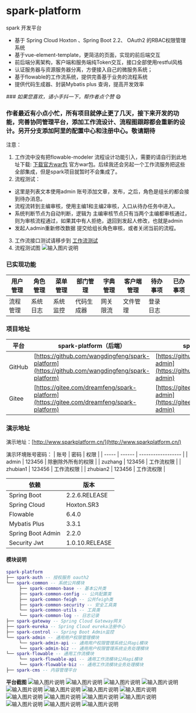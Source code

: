 # spark-platform
spark 开发平台

- 基于 Spring Cloud Hoxton 、Spring Boot 2.2、 OAuth2 的RBAC权限管理系统  
- 基于vue-element-template，更简洁的页面，实现的前后端交互
- 前后端分离架构，客户端和服务端纯Token交互，接口全部使用restful风格
- 认证服务器与资源服务器分离，方便接入自己的微服务系统；
- 基于flowable的工作流系统，提供完善基于业务的流程系统
- 提供代码生成器、封装Mybatis plus 查询，提高开发效率

 _### 如果您喜欢，请小手抖一下，帮作者点个赞_  :smile: 
 ### 作者最近有小点小忙，所有项目就停止更了几天，接下来开发的功能，完善协同管理平台，添加工作流设计、流程图跟踪都会重新的设计。另开分支添加阿里的配置中心和注册中心。敬请期待

注意：
1. 工作流中没有把flowable-modeler 流程设计功能引入，需要的请自行到此地址下载:
[下载官方war包](https://download.csdn.net/download/wangdingfeng5141/12299018) 官方war包。后续我还会另起一个工作流服务把这些全部集成，但是spark项目就暂时不会集成了。
2. 流程测试：
- 这里是列表文本使用admin 账号添加文章，发布，之后，角色是组长的都会接到待办消息。
- 流程流转到主编审核，使用主编1和主编2审核，入口从待办任务中进入。
- 系统判断节点为自动判断，逻辑为 主编审核节点只有当两个主编都审核通过，则为审核流程通过，如果其中有人拒绝，退回到发起人修改，也就是admin
- 发起人admin重新修改数据 提交给组长角色审核，或者关闭当前的流程。
3. 工作流接口测试请移步到
[工作流测试](https://gitee.com/dreamfeng/spark-platform/tree/master/spark-flowable)
4. 流程测试图
![输入图片说明](https://images.gitee.com/uploads/images/2020/0424/102707_2837dc87_1890906.png "屏幕截图.png")

### 已实现功能
|   用户管理  |  角色管理   |  菜单管理   |  部门管理   |  字典管理   |  客户端管理   |  待办事项   |  已办事项   |
| --- | --- | --- | --- | --- | --- | --- | --- |
|   流程管理   |  系统日志   |  系统监控   | 代码生成器    | 网关限流    | 文件管理    |   登录日志  |     |




### 项目地址
 平台  | spark-platform（后端）|spark-admin（前端）
---|---|---
GitHub | [https://github.com/wangdingfeng/spark-platform](https://github.com/wangdingfeng/spark-platform)|[https://github.com/wangdingfeng/spark-admin](https://github.com/wangdingfeng/spark-admin)
Gitee  | [https://gitee.com/dreamfeng/spark-platform](https://gitee.com/dreamfeng/spark-platform)|[https://gitee.com/dreamfeng/spark-admin](https://gitee.com/dreamfeng/spark-admin)

### 演示地址

演示地址：[http://www.sparkplatform.cn/](http://www.sparkplatform.cn/)

演示环境账号密码：
| 账号  | 密码   | 权限               |
| ----- | ------ | ------------------ |
| admin | 123456 | 除删除外所有的权限 |
| zuzhang | 123456 | 工作流权限 |
| zhubian1 | 123456 | 工作流权限 |
| zhubian2 | 123456 | 工作流权限 |

依赖 | 版本
---|---
Spring Boot |  2.2.6.RELEASE 
Spring Cloud | Hoxton.SR3   
Flowable | 6.4.0
Mybatis Plus | 3.3.1
Spring Boot Admin | 2.2.0
Security Jwt | 1.0.10.RELEASE

#### 模块说明
```lua
spark-platform 
├── spark-auth -- 授权服务 oauth2
└── spark-common -- 系统公共模块 
     ├── spark-common-base -- 基本公共类
     ├── spark-common-config -- 公共配置类
     ├── spark-common-feigh -- 公共feigh类
     ├── spark-common-security -- 安全工具类
     └── spark-common-utils -- 工具类
     └── spark-common-log -- 日志记录
├── spark-gateway -- Spring Cloud Gateway网关
├── spark-eureka -- Spring Cloud eureka注册中心
├── spark-control -- Spring Boot Admin监控
└── spark-admin -- 通用用户权限管理模块
     └── spark-admin-api -- 通用用户权限管理系统公共api模块
     └── spark-admin-biz -- 通用用户权限管理系统业务处理模块
└── spark-flowable -- 通用工作流模块
     └── spark-flowable-api -- 通用工作流模块公共api模块
     └── spark-flowable-biz -- 通用工作流模块业务处理模块
├── spark-cms -- 内容管理平台
```
 **平台截图**
 ![输入图片说明](https://images.gitee.com/uploads/images/2020/0502/205849_8b0d2d5c_1890906.png "屏幕截图.png")
 ![输入图片说明](https://images.gitee.com/uploads/images/2020/0502/205924_a89d430e_1890906.png "屏幕截图.png")
 ![输入图片说明](https://images.gitee.com/uploads/images/2020/0502/205952_3dec6a78_1890906.png "屏幕截图.png")
![输入图片说明](https://images.gitee.com/uploads/images/2020/0502/210017_0e8f6a85_1890906.png "屏幕截图.png")
![输入图片说明](https://images.gitee.com/uploads/images/2020/0502/210044_dae7ffed_1890906.png "屏幕截图.png")
![输入图片说明](https://images.gitee.com/uploads/images/2020/0502/210119_395a0d45_1890906.png "屏幕截图.png")
![输入图片说明](https://images.gitee.com/uploads/images/2020/0502/210138_905a364c_1890906.png "屏幕截图.png")
![输入图片说明](https://images.gitee.com/uploads/images/2020/0502/210204_2518650a_1890906.png "屏幕截图.png")
![输入图片说明](https://images.gitee.com/uploads/images/2020/0502/210247_b290c63a_1890906.png "屏幕截图.png")
![输入图片说明](https://images.gitee.com/uploads/images/2020/0502/210359_b671c3c6_1890906.png "屏幕截图.png")
![输入图片说明](https://images.gitee.com/uploads/images/2020/0502/210425_955364bf_1890906.png "屏幕截图.png")
![输入图片说明](https://images.gitee.com/uploads/images/2020/0502/210505_dd8d86d8_1890906.png "屏幕截图.png")
![输入图片说明](https://images.gitee.com/uploads/images/2020/0502/210541_e9f22e3c_1890906.png "屏幕截图.png")
![输入图片说明](https://images.gitee.com/uploads/images/2020/0502/210554_488d1efb_1890906.png "屏幕截图.png")
![输入图片说明](https://images.gitee.com/uploads/images/2020/0502/210633_70f91502_1890906.png "屏幕截图.png")